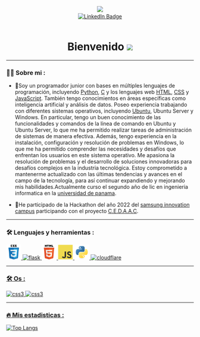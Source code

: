 <div id="header" align="center">
  <img src="https://media.giphy.com/media/UVG0BN8TOMKkPOJS6e/giphy.gif" width="100"/>
</div>
<div id="badges" align="center">
  <a href="https://www.linkedin.com/in/raul-serrano-a1b79120a/">
    <img src="https://img.shields.io/badge/LinkedIn-blue?style=for-the-badge&logo=linkedin&logoColor=white" alt="LinkedIn Badge"/>
  </a>
  <br>
  <img src="https://komarev.com/ghpvc/?username=raul2811&style=flat-square&color=blue" alt=""/>
  </br>
</div>
<h1 align="center">
  Bienvenido
  <img src="https://media.giphy.com/media/hvRJCLFzcasrR4ia7z/giphy.gif" width="30px"/>
</h1>

---
### :man_technologist: Sobre mi :
<div id="descripcion" align="left"> 

- :telescope:Soy un programador junior con bases en múltiples lenguajes de programación, incluyendo [Python](https://www.python.org/), [C](https://es.wikipedia.org/wiki/C_(lenguaje_de_programaci%C3%B3n)) y los lenguajes web [HTML](https://es.wikipedia.org/wiki/HTML), [CSS](https://es.wikipedia.org/wiki/CSS) y [JavaScript](https://es.wikipedia.org/wiki/JavaScript). También tengo conocimientos en áreas específicas como inteligencia artificial y análisis de datos. Poseo experiencia trabajando con diferentes sistemas operativos, incluyendo [Ubuntu](https://ubuntu.com/), Ubuntu Server y Windows. En particular, tengo un buen conocimiento de las funcionalidades y comandos de la línea de comando en Ubuntu y Ubuntu Server, lo que me ha permitido realizar tareas de administración de sistemas de manera efectiva. Además, tengo experiencia en la instalación, configuración y resolución de problemas en Windows, lo que me ha permitido comprender las necesidades y desafíos que enfrentan los usuarios en este sistema operativo. Me apasiona la resolución de problemas y el desarrollo de soluciones innovadoras para desafíos complejos en la industria tecnológica. Estoy comprometido a mantenerme actualizado con las últimas tendencias y avances en el campo de la tecnología, para así continuar expandiendo y mejorando mis habilidades.Actualmente curso el segundo año de lic en ingenieria informatica en la [universidad de panama](https://www.up.ac.pa/).

- :seedling:He participado de la Hackathon del año 2022 del [samsung innovation campus](https://sicvirtual.com/) participando con el proyecto [C.E.D.A.A.C](https://github.com/raul2811/Chatbot-proyecto-final).
---

### :hammer_and_wrench: Lenguajes y herramientas :
<p align="left"> <a href="https://www.w3schools.com/css/" target="_blank" rel="noreferrer"> <img src="https://raw.githubusercontent.com/devicons/devicon/master/icons/css3/css3-original-wordmark.svg" alt="css3" width="40" height="40"/> </a> <a href="https://flask.palletsprojects.com/" target="_blank" rel="noreferrer"> <img src="https://www.vectorlogo.zone/logos/pocoo_flask/pocoo_flask-icon.svg" alt="flask" width="40" height="40"/> </a> <a href="https://www.w3.org/html/" target="_blank" rel="noreferrer"> <img src="https://raw.githubusercontent.com/devicons/devicon/master/icons/html5/html5-original-wordmark.svg" alt="html5" width="40" height="40"/> </a> <a href="https://developer.mozilla.org/en-US/docs/Web/JavaScript" target="_blank" rel="noreferrer"> <img src="https://raw.githubusercontent.com/devicons/devicon/master/icons/javascript/javascript-original.svg" alt="javascript" width="40" height="40"/> </a> <a href="https://www.python.org" target="_blank" rel="noreferrer"> <img src="https://raw.githubusercontent.com/devicons/devicon/master/icons/python/python-original.svg" alt="python" width="40" height="40"/> 
</a> <a href="https://www.cloudflare.com/" target="_blank" rel="noreferrer"> <img src="https://upload.wikimedia.org/wikipedia/commons/thumb/9/94/Cloudflare_Logo.png/1024px-Cloudflare_Logo.png" alt="cloudflare" width="40" height="40"/>

---
### :hammer_and_wrench: Os :
<img src="https://cdn.jsdelivr.net/gh/devicons/devicon/icons/ubuntu/ubuntu-plain.svg" alt="css3" width="40" height="40"/>
<img src="https://cdn.jsdelivr.net/gh/devicons/devicon/icons/windows8/windows8-original.svg" alt="css3" width="40" height="40"/>
                  
---

### :fire: Mis estadisticas :
[![Top Langs](https://github-readme-stats.vercel.app/api/top-langs/?username=raul2811&langs_count=10)](https://github.com/anuraghazra/github-readme-stats)
</div>
